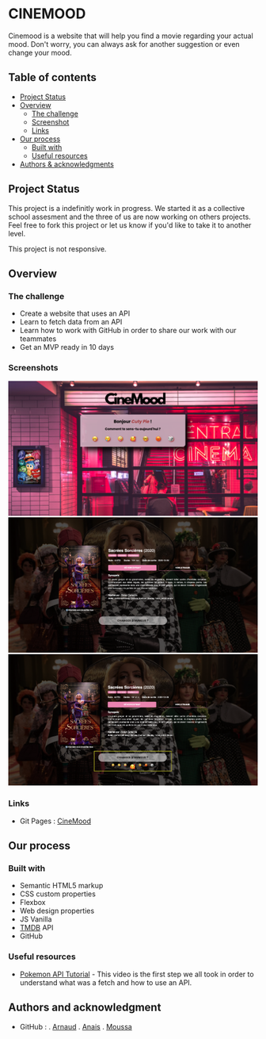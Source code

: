 # CINEMOOD

Cinemood is a website that will help you find a movie regarding your actual mood. Don't worry, you can always ask for another suggestion or even change your mood.

## Table of contents

- [Project Status](#project-status)
- [Overview](#overview)
  - [The challenge](#the-challenge)
  - [Screenshot](#screenshot)
  - [Links](#links)
- [Our process](#my-process)
  - [Built with](#built-with)
  - [Useful resources](#useful-resources)
- [Authors & acknowledgments](#authors-and-acknowledgments)

## Project Status
This project is a indefinitly work in progress. We started it as a collective school assesment and the three of us are now working on others projects. 
Feel free to fork this project or let us know if you'd like to take it to another level. 

This project is not responsive.

## Overview

### The challenge

- Create a website that uses an API
- Learn to fetch data from an API
- Learn how to work with GitHub in order to share our work with our teammates 
- Get an MVP ready in 10 days

### Screenshots

![Homepage](./images/cinemood-homepage.png)
![Movie page](./images/cinemood-fiche-film.png)
![Change of mood button](./images/cinemood-changement-humeur.png)

### Links

- Git Pages : [CineMood](https://nejih.github.io/cinemood/)

## Our process

### Built with

- Semantic HTML5 markup
- CSS custom properties
- Flexbox
- Web design properties
- JS Vanilla
- [TMDB](https://www.themoviedb.org/) API
- GitHub

### Useful resources

- [Pokemon API Tutorial](https://youtu.be/V_cMYN3jAjg?si=GB-3vID6IHqMysfd) - This video is the first step we all took in order to understand what was a fetch and how to use an API.

## Authors and acknowledgment

- GitHub : 
 . [Arnaud](https://github.com/NejiH/)
 . [Anais](https://github.com/anaisrandria)
 . [Moussa](https://github.com/moustik2/)
